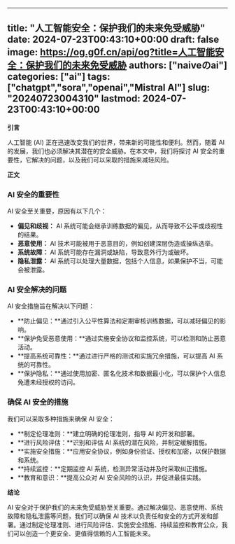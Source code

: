 
---
title: "人工智能安全：保护我们的未来免受威胁"
date: 2024-07-23T00:43:10+00:00
draft: false
image: https://og.g0f.cn/api/og?title=人工智能安全：保护我们的未来免受威胁
authors: ["naiveのai"]
categories: ["ai"]
tags: ["chatgpt","sora","openai","Mistral AI"]
slug: "20240723004310"
lastmod: 2024-07-23T00:43:10+00:00
---
**引言**

人工智能 (AI) 正在迅速改变我们的世界，带来新的可能性和便利。然而，随着 AI 的发展，我们也必须解决其潜在的安全威胁。在本文中，我们将探讨 AI 安全的重要性，它解决的问题，以及我们可以采取的措施来减轻风险。

**正文**

### AI 安全的重要性

AI 安全至关重要，原因有以下几个：

* **偏见和歧视：** AI 系统可能会继承训练数据的偏见，从而导致不公平或歧视性的结果。
* **恶意使用：** AI 技术可能被用于恶意目的，例如创建深层伪造或操纵选举。
* **系统故障：** AI 系统可能存在漏洞或缺陷，导致意外行为或破坏。
* **隐私泄露：** AI 系统可以处理大量数据，包括个人信息，如果保护不当，可能会被泄露。

### AI 安全解决的问题

AI 安全措施旨在解决以下问题：

* **防止偏见：**通过引入公平性算法和定期审核训练数据，可以减轻偏见的影响。
* **保护免受恶意使用：**通过实施安全协议和监控系统，可以检测和防止恶意活动。
* **提高系统可靠性：**通过进行严格的测试和实施冗余措施，可以提高 AI 系统的可靠性。
* **保护隐私：**通过使用加密、匿名化技术和数据最小化，可以保护个人信息免遭未经授权的访问。

### 确保 AI 安全的措施

我们可以采取多种措施来确保 AI 安全：

* **制定伦理准则：**建立明确的伦理准则，指导 AI 的开发和部署。
* **进行风险评估：**识别和评估 AI 系统的潜在风险，并制定缓解措施。
* **实施安全措施：**应用安全协议，例如身份验证、授权和加密，以保护数据和系统。
* **持续监控：**定期监控 AI 系统，检测异常活动并及时采取纠正措施。
* **教育和意识：**提高公众对 AI 安全风险的认识，并促进最佳实践。

**结论**

AI 安全对于保护我们的未来免受威胁至关重要。通过解决偏见、恶意使用、系统故障和隐私泄露等问题，我们可以确保 AI 技术以负责任和安全的方式开发和部署。通过制定伦理准则、进行风险评估、实施安全措施、持续监控和教育公众，我们可以创造一个更安全、更值得信赖的人工智能未来。
